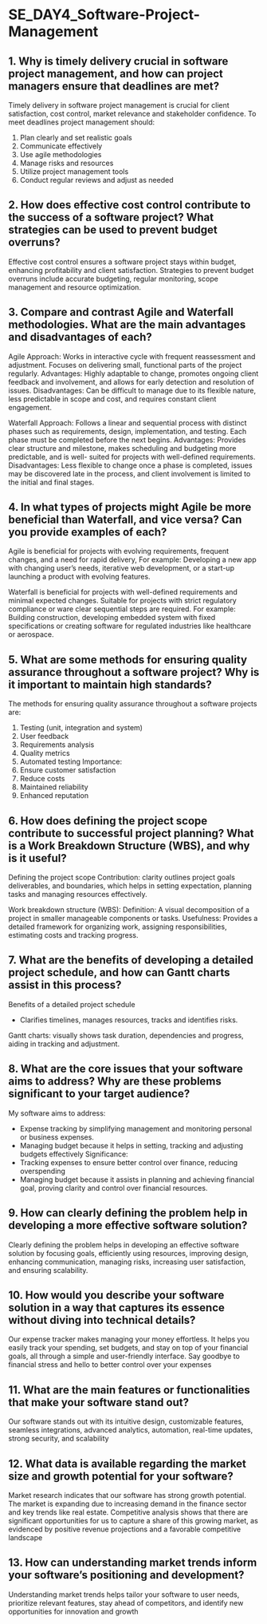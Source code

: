 # SE_DAY4_Software-Project-Management

## 1. Why is timely delivery crucial in software project management, and how can project managers ensure that deadlines are met?
Timely delivery in software project management is crucial for client satisfaction, cost control, market relevance and stakeholder confidence. 
To meet deadlines project management should:
1)	Plan clearly and set realistic goals
2)	Communicate effectively 
3)	Use agile methodologies 
4)	Manage risks and resources 
5)	Utilize project management tools
6)	Conduct regular reviews and adjust as needed

## 2. How does effective cost control contribute to the success of a software project? What strategies can be used to prevent budget overruns?
Effective cost control ensures a software project stays within budget, enhancing profitability and client satisfaction. 
Strategies to prevent budget overruns include accurate budgeting, regular monitoring, scope management and resource optimization.

## 3. Compare and contrast Agile and Waterfall methodologies. What are the main advantages and disadvantages of each?
Agile 
Approach:
Works in interactive cycle with frequent reassessment and adjustment. Focuses on delivering small, functional parts of the project regularly.
Advantages: 
Highly adaptable to change, promotes ongoing client feedback and involvement, and allows for early detection and resolution of issues.
Disadvantages:
Can be difficult to manage due to its flexible nature, less predictable in scope and cost, and requires constant client engagement.

Waterfall
Approach: 
Follows a linear and sequential process with distinct phases such as requirements, design, implementation, and testing. Each phase must be completed before the next begins. 
Advantages:
Provides clear structure and milestone, makes scheduling and budgeting more predictable, and is well- suited for projects with well-defined requirements.
Disadvantages:
Less flexible to change once a phase is completed, issues may be discovered late in the process, and client involvement is limited to the initial and final stages.  
## 4. In what types of projects might Agile be more beneficial than Waterfall, and vice versa? Can you provide examples of each?
Agile is beneficial for projects with evolving requirements, frequent changes, and a need for rapid delivery, 
For example: 
Developing a new app with changing user’s needs, iterative web development, or a start-up launching a product with evolving features.

Waterfall is beneficial for projects with well-defined requirements and minimal expected changes. Suitable for projects with strict regulatory compliance or ware clear sequential steps are required.
For example: 
Building construction, developing embedded system with fixed specifications or creating software for regulated industries like healthcare or aerospace.  

## 5. What are some methods for ensuring quality assurance throughout a software project? Why is it important to maintain high standards?
The methods for ensuring quality assurance throughout a software projects are:
1)	Testing (unit, integration and system)
2)	User feedback
3)	Requirements analysis 
4)	Quality metrics 
5)	Automated testing 
Importance:
1)	Ensure customer satisfaction 
2)	Reduce costs
3)	Maintained reliability  
4)	Enhanced reputation  

## 6. How does defining the project scope contribute to successful project planning? What is a Work Breakdown Structure (WBS), and why is it useful?
Defining the project scope
Contribution: clarity outlines project goals deliverables, and boundaries, which helps in setting expectation, planning tasks and managing resources effectively.

Work breakdown structure (WBS):
Definition: 
A visual decomposition of a project in smaller manageable components or tasks. 
Usefulness: 
Provides a detailed framework for organizing work, assigning responsibilities, estimating costs and tracking progress.

## 7. What are the benefits of developing a detailed project schedule, and how can Gantt charts assist in this process?
Benefits of a detailed project schedule
-	Clarifies timelines, manages resources, tracks and identifies risks.

Gantt charts: visually shows task duration, dependencies and progress, aiding in tracking and adjustment. 

## 8. What are the core issues that your software aims to address? Why are these problems significant to your target audience?
My software aims to address:
-	Expense tracking by simplifying management and monitoring personal or business expenses.
-	Managing budget because it helps in setting, tracking and adjusting budgets effectively 
Significance: 
-	Tracking expenses to ensure better control over finance, reducing overspending 
-	Managing budget because it assists in planning and achieving financial goal, proving clarity and control over financial resources. 

## 9. How can clearly defining the problem help in developing a more effective software solution?
Clearly defining the problem helps in developing an effective software solution by focusing goals, efficiently using resources, improving design, enhancing communication, managing risks, increasing user satisfaction, and ensuring scalability.

## 10. How would you describe your software solution in a way that captures its essence without diving into technical details?
Our expense tracker makes managing your money effortless. It helps you easily track your spending, set budgets, and stay on top of your financial goals, all through a simple and user-friendly interface. Say goodbye to financial stress and hello to better control over your expenses

## 11. What are the main features or functionalities that make your software stand out?
Our software stands out with its intuitive design, customizable features, seamless integrations, advanced analytics, automation, real-time updates, strong security, and scalability

## 12. What data is available regarding the market size and growth potential for your software?
Market research indicates that our software has strong growth potential. The market is expanding due to increasing demand in the finance sector and key trends like real estate. Competitive analysis shows that there are significant opportunities for us to capture a share of this growing market, as evidenced by positive revenue projections and a favorable competitive landscape

## 13. How can understanding market trends inform your software’s positioning and development?
Understanding market trends helps tailor your software to user needs, prioritize relevant features, stay ahead of competitors, and identify new opportunities for innovation and growth

